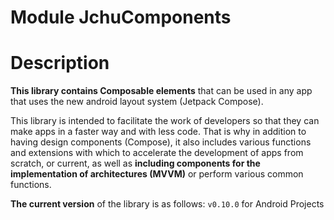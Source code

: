 # Module JchuComponents

# Description
**This library contains Composable elements** that can be used in any app that uses the new android layout system (Jetpack Compose).

This library is intended to facilitate the work of developers so that they can make apps in a faster way and with less code. That is why in addition to having design components (Compose), it also includes various functions and extensions with which to accelerate the development of apps from scratch, or current, as well as **including components for the implementation of architectures (MVVM)** or perform various common functions.

**The current version** of the library is as follows: `v0.10.0` for Android Projects
